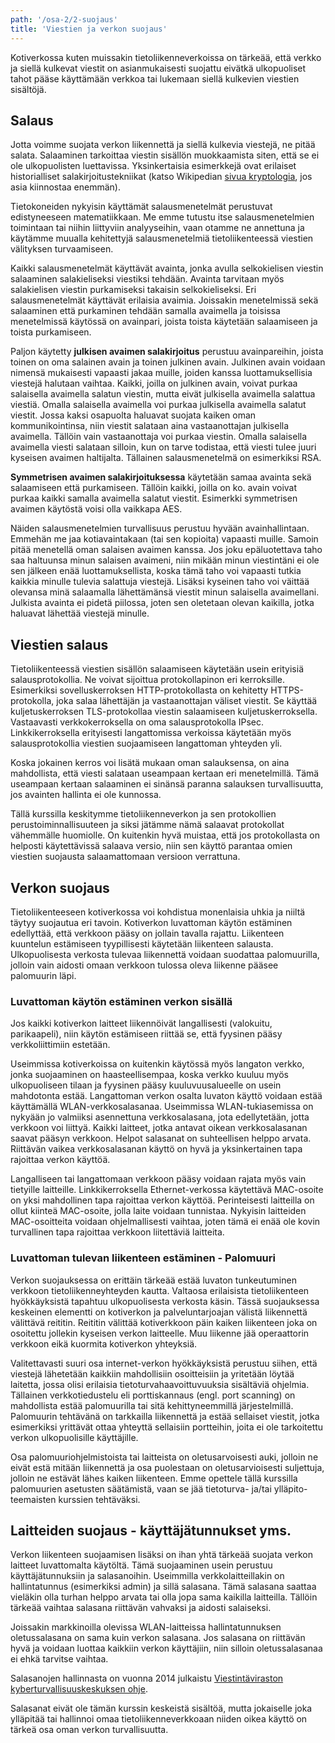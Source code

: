 ```yaml
---
path: '/osa-2/2-suojaus'
title: 'Viestien ja verkon suojaus'
---
```


<div> Kotiverkossa kuten muissakin tietoliikenneverkoissa on tärkeää, että verkko ja siellä kulkevat viestit on asianmukaisesti suojattu eivätkä ulkopuoliset tahot pääse käyttämään verkkoa tai lukemaan siellä kulkevien viestien sisältöjä.</div>

## Salaus

Jotta voimme suojata verkon liikennettä ja siellä kulkevia viestejä, ne pitää salata. Salaaminen tarkoittaa viestin sisällön muokkaamista siten, että se ei ole ulkopuolisten luettavissa. Yksinkertaisia esimerkkejä ovat erilaiset historialliset salakirjoitustekniikat (katso Wikipedian [sivua kryptologia](https://fi.wikipedia.org/wiki/Kryptologia), jos asia kiinnostaa enemmän).

Tietokoneiden nykyisin käyttämät salausmenetelmät perustuvat edistyneeseen matematiikkaan. Me emme tutustu itse salausmenetelmien toimintaan tai niihin liittyviin analyyseihin, vaan otamme ne annettuna ja käytämme muualla kehitettyjä salausmenetelmiä tietoliikenteessä viestien välityksen turvaamiseen.

Kaikki salausmenetelmät käyttävät avainta, jonka avulla selkokielisen viestin salaaminen salakieliseksi viestiksi tehdään. Avainta tarvitaan myös salakielisen viestin purkamiseksi takaisin selkokieliseksi. Eri salausmenetelmät käyttävät erilaisia avaimia. Joissakin menetelmissä sekä salaaminen että purkaminen tehdään samalla avaimella ja toisissa menetelmissä käytössä on avainpari, joista toista käytetään salaamiseen ja toista purkamiseen.

Paljon käytetty <b>julkisen avaimen salakirjoitus</b> perustuu avainpareihin, joista toinen on oma salainen avain ja toinen julkinen avain. Julkinen avain voidaan nimensä mukaisesti vapaasti jakaa muille, joiden kanssa luottamuksellisia viestejä halutaan vaihtaa. Kaikki, joilla on julkinen avain, voivat purkaa salaisella avaimella salatun viestin, mutta eivät julkisella avaimella salattua viestiä. Omalla salaisella avaimella voi purkaa julkisella avaimella salatut viestit. Jossa kaksi osapuolta haluavat suojata kaiken oman kommunikointinsa, niin viestit salataan aina vastaanottajan julkisella avaimella. Tällöin vain vastaanottaja voi purkaa viestin. Omalla salaisella avaimella viesti salataan silloin, kun on tarve todistaa, että viesti tulee juuri kyseisen avaimen haltijalta. Tällainen salausmenetelmä on esimerkiksi RSA.

<b>Symmetrisen avaimen salakirjoituksessa</b> käytetään samaa avainta sekä salaamiseen että purkamiseen. Tällöin kaikki, joilla on ko. avain voivat purkaa kaikki samalla avaimella salatut viestit. Esimerkki symmetrisen avaimen käytöstä voisi olla vaikkapa AES.

Näiden salausmenetelmien turvallisuus perustuu hyvään avainhallintaan. Emmehän me jaa kotiavaintakaan (tai sen kopioita) vapaasti muille. Samoin pitää menetellä oman salaisen avaimen kanssa. Jos joku epäluotettava taho saa haltuunsa minun salaisen avaimeni, niin mikään minun viestintäni ei ole sen jälkeen enää luottamuksellista, koska tämä taho voi vapaasti tutkia kaikkia minulle tulevia salattuja viestejä. Lisäksi kyseinen taho voi väittää olevansa minä salaamalla lähettämänsä viestit minun salaisella avaimellani. Julkista avainta ei pidetä piilossa, joten sen oletetaan olevan kaikilla, jotka haluavat lähettää viestejä minulle.

<div><quiz id="3527c711-21d5-40cc-8dbd-1b2e9e2df8b9"></quiz></div>

## Viestien salaus

Tietoliikenteessä viestien sisällön salaamiseen käytetään usein erityisiä salausprotokollia. Ne voivat sijoittua protokollapinon eri kerroksille. Esimerkiksi sovelluskerroksen HTTP-protokollasta on kehitetty HTTPS-protokolla, joka salaa lähettäjän ja vastaanottajan väliset viestit. Se käyttää kuljetuskerroksen TLS-protokollaa viestin salaamiseen kuljetuskerroksella. Vastaavasti verkkokerroksella on oma salausprotokolla IPsec. Linkkikerroksella erityisesti langattomissa verkoissa käytetään myös salausprotokollia viestien suojaamiseen langattoman yhteyden yli.

Koska jokainen kerros voi lisätä mukaan oman salauksensa, on aina mahdollista, että viesti salataan useampaan kertaan eri menetelmillä. Tämä useampaan kertaan salaaminen ei sinänsä paranna salauksen turvallisuutta, jos avainten hallinta ei ole kunnossa.

Tällä kurssilla keskitymme tietoliikenneverkon ja sen protokollien perustoiminnallisuuteen ja siksi jätämme nämä salaavat protokollat vähemmälle huomiolle. On kuitenkin hyvä muistaa, että jos protokollasta on helposti käytettävissä salaava versio, niin sen käyttö parantaa omien viestien suojausta salaamattomaan versioon verrattuna.

## Verkon suojaus

Tietoliikenteeseen kotiverkossa voi kohdistua monenlaisia uhkia ja niiltä täytyy suojautua eri tavoin. Kotiverkon luvattoman käytön estäminen edellyttää, että verkkoon pääsy on jollain tavalla rajattu. Liikenteen kuuntelun estämiseen tyypillisesti käytetään liikenteen salausta. Ulkopuolisesta verkosta tulevaa liikennettä voidaan suodattaa palomuurilla, jolloin vain aidosti omaan verkkoon tulossa oleva liikenne pääsee palomuurin läpi.

### Luvattoman käytön estäminen verkon sisällä

Jos kaikki kotiverkon laitteet liikennöivät langallisesti (valokuitu, parikaapeli), niin käytön estämiseen riittää se, että fyysinen pääsy verkkoliittimiin estetään.

Useimmissa kotiverkoissa on kuitenkin käytössä myös langaton verkko, jonka suojaaminen on haasteellisempaa, koska verkko kuuluu myös ulkopuoliseen tilaan ja fyysinen pääsy kuuluvuusalueelle on usein mahdotonta estää. Langattoman verkon osalta luvaton käyttö voidaan estää käyttämällä WLAN-verkkosalasanaa. Useimmissa WLAN-tukiasemissa on nykyään jo valmiiksi asennettuna verkkosalasana, jota edellytetään, jotta verkkoon voi liittyä. Kaikki laitteet, jotka antavat oikean verkkosalasanan saavat pääsyn verkkoon. Helpot salasanat on suhteellisen helppo arvata. Riittävän vaikea verkkosalasanan käyttö on hyvä ja yksinkertainen tapa rajoittaa verkon käyttöä.

Langalliseen tai langattomaan verkkoon pääsy voidaan rajata myös vain tietyille laitteille. Linkkikerroksella Ethernet-verkossa käytettävä MAC-osoite on yksi mahdollinen tapa rajoittaa verkon käyttöä. Perinteisesti laitteilla on ollut kiinteä MAC-osoite, jolla laite voidaan tunnistaa. Nykyisin laitteiden MAC-osoitteita voidaan ohjelmallisesti vaihtaa, joten tämä ei enää ole kovin turvallinen tapa rajoittaa verkkoon liitettäviä laitteita.


### Luvattoman tulevan liikenteen estäminen - Palomuuri

Verkon suojauksessa on erittäin tärkeää estää luvaton tunkeutuminen verkkoon tietoliikenneyhteyden kautta. Valtaosa erilaisista tietoliikenteen hyökkäyksistä tapahtuu ulkopuolisesta verkosta käsin. Tässä suojauksessa keskeinen elementti on kotiverkon ja palveluntarjoajan välistä liikennettä välittävä reititin. Reititin välittää kotiverkkoon päin kaiken liikenteen joka on osoitettu jollekin kyseisen verkon laitteelle. Muu liikenne jää operaattorin verkkoon eikä kuormita kotiverkon yhteyksiä.

Valitettavasti suuri osa internet-verkon hyökkäyksistä perustuu siihen, että viestejä lähetetään kaikkiin mahdollisiin osoitteisiin ja yritetään löytää laitetta, jossa olisi erilaisia tietoturvahaavoittuvuuksia sisältäviä ohjelmia. Tällainen verkkotiedustelu eli porttiskannaus (engl. port scanning) on mahdollista estää palomuurilla tai sitä kehittyneemmillä järjestelmillä. Palomuurin tehtävänä on tarkkailla liikennettä ja estää sellaiset viestit, jotka esimerkiksi yrittävät ottaa yhteyttä sellaisiin portteihin, joita ei ole tarkoitettu verkon ulkopuolisille käyttäjille.

Osa palomuuriohjelmistoista tai laitteista on oletusarvoisesti auki, jolloin ne eivät estä mitään liikennettä ja osa puolestaan on oletusarvioisesti suljettuja, jolloin ne estävät lähes kaiken liikenteen. Emme opettele tällä kurssilla palomuurien asetusten säätämistä, vaan se jää tietoturva- ja/tai ylläpito- teemaisten kurssien tehtäväksi.

## Laitteiden suojaus - käyttäjätunnukset yms.

Verkon liikenteen suojaamisen lisäksi on ihan yhtä tärkeää suojata verkon laitteet luvattomalta käytöltä. Tämä suojaaminen usein perustuu käyttäjätunnuksiin ja salasanoihin. Useimmilla verkkolaitteillakin on hallintatunnus (esimerkiksi admin) ja sillä salasana. Tämä salasana saattaa vieläkin olla turhan helppo arvata tai olla jopa sama kaikilla laitteilla. Tällöin tärkeää vaihtaa salasana riittävän vahvaksi ja aidosti salaiseksi.

Joissakin markkinoilla olevissa WLAN-laitteissa hallintatunnuksen oletussalasana on sama kuin verkon salasana. Jos salasana on riittävän hyvä ja voidaan luottaa kaikkiin verkon käyttäjiin, niin silloin oletussalasanaa ei ehkä tarvitse vaihtaa.

Salasanojen hallinnasta on vuonna 2014 julkaistu [Viestintäviraston kyberturvallisuuskeskuksen ohje](https://www.kyberturvallisuuskeskus.fi/sites/default/files/media/file/Salasanat_haltuun.pdf).

Salasanat eivät ole tämän kurssin keskeistä sisältöä, mutta jokaiselle joka ylläpitää tai hallinnoi omaa tietoliikenneverkkoaan niiden oikea käyttö on tärkeä osa oman verkon turvallisuutta.

<div><quiz id="3fc79b6e-2898-4295-97f9-209d7577b1e8"></quiz></div>

<div><quiz id="46228388-2ca3-4a6c-b708-23dd693fc999"></quiz></div>
